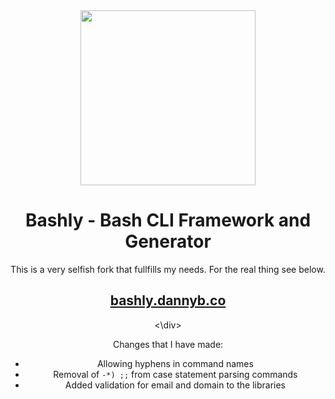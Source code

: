 <div align='center'>
<img src='support/img/bashly-logo.svg' width=280>

# Bashly - Bash CLI Framework and Generator

This is a very selfish fork that fullfills my needs.
For the real thing see below.

## [bashly.dannyb.co](https://bashly.dannyb.co)
<\div>
  
 
Changes that I have made:

* Allowing hyphens in command names
* Removal of  `-*) ;;` from case statement parsing commands
* Added validation for email and domain to the libraries
